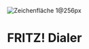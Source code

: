 ![Zeichenfläche 1@256px](https://github.com/user-attachments/assets/b89489aa-bc45-42a9-b0ca-08aaa16dcb21)
# FRITZ! Dialer
